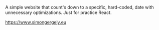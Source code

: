 A simple website that count's down to a specific, hard-coded, date with unnecessary optimizations. Just for practice React.

https://www.simongergely.eu
